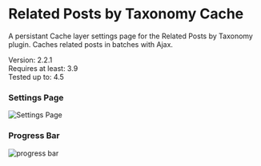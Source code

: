 # Related Posts by Taxonomy Cache

A persistant Cache layer settings page for the Related Posts by Taxonomy plugin. Caches related posts in batches with Ajax.

Version:           2.2.1  
Requires at least: 3.9  
Tested up to:      4.5  

### Settings Page

![Settings Page](/../screenshots/screenshots/screenshot-1.png?raw=true)

### Progress Bar

![progress bar](/../screenshots/screenshots/screenshot-2.png?raw=true)

